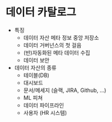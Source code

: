 # 데이터 카탈로그
- 특징
    - 데이터 자산 메타 정보 중앙 저장소
    - 데이터 거버넌스의 첫 걸음
    - (반)자동화된 메타 데이터 수집
    - 데이터 보안
- 데이터 자산의 종류
    - 테이블(DB)
    - 대시보드
    - 문서/메세지 (슬랙, JIRA, Github, ...)
    - ML 피쳐
    - 데이터 파이프라인
    - 사용자 (HR 시스템)
